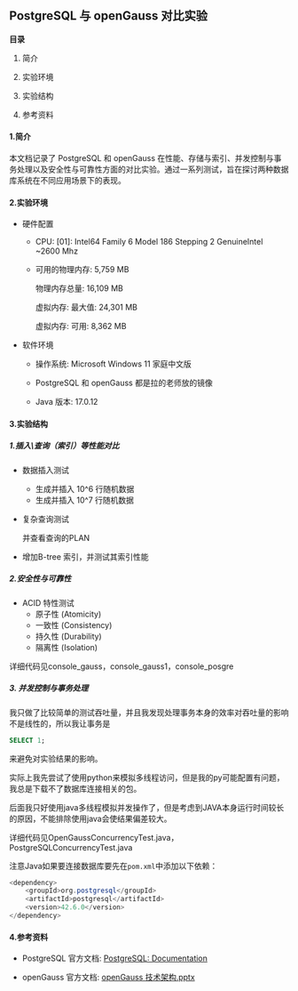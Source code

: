 ## PostgreSQL 与 openGauss 对比实验

**目录**

1. 简介

2. 实验环境

3. 实验结构

4. 参考资料

   

#### 1.简介

本文档记录了 PostgreSQL 和 openGauss 在性能、存储与索引、并发控制与事务处理以及安全性与可靠性方面的对比实验。通过一系列测试，旨在探讨两种数据库系统在不同应用场景下的表现。



#### 2.实验环境

- 硬件配置

  - CPU:  [01]: Intel64 Family 6 Model 186 Stepping 2 GenuineIntel ~2600 Mhz

  - 可用的物理内存:   5,759 MB

    物理内存总量:     16,109 MB

    虚拟内存: 最大值: 24,301 MB

    虚拟内存: 可用:   8,362 MB

- 软件环境

  - 操作系统: Microsoft Windows 11 家庭中文版

  - PostgreSQL 和 openGauss 都是拉的老师放的镜像

  - Java 版本: 17.0.12

    

#### 3.实验结构

#####  1.插入\查询（索引）等性能对比

- 数据插入测试

  - 生成并插入 10^6 行随机数据
  - 生成并插入 10^7 行随机数据

- 复杂查询测试

  并查看查询的PLAN

- 增加B-tree 索引，并测试其索引性能

##### 2.安全性与可靠性

- ACID 特性测试
  - 原子性 (Atomicity)
  - 一致性 (Consistency)
  - 持久性 (Durability)
  - 隔离性 (Isolation)

详细代码见console_gauss，console_gauss1，console_posgre

##### 3. 并发控制与事务处理

我只做了比较简单的测试吞吐量，并且我发现处理事务本身的效率对吞吐量的影响不是线性的，所以我让事务是

```sql
SELECT 1;
```

来避免对实验结果的影响。

实际上我先尝试了使用python来模拟多线程访问，但是我的py可能配置有问题，我总是下载不了数据库连接相关的包。

后面我只好使用java多线程模拟并发操作了，但是考虑到JAVA本身运行时间较长的原因，不能排除使用java会使结果偏差较大。

详细代码见OpenGaussConcurrencyTest.java，PostgreSQLConcurrencyTest.java

注意Java如果要连接数据库要先在`pom.xml`中添加以下依赖：

```java
<dependency>
    <groupId>org.postgresql</groupId>
    <artifactId>postgresql</artifactId>
    <version>42.6.0</version>
</dependency>
```



#### 4.参考资料

- PostgreSQL 官方文档: [PostgreSQL: Documentation](https://www.postgresql.org/docs/)

- openGauss 官方文档: [openGauss 技术架构.pptx](https://view.officeapps.live.com/op/view.aspx?src=https%3A%2F%2Flearningvideo.obs.ap-southeast-1.myhuaweicloud.com%2FopenGauss%20%E6%8A%80%E6%9C%AF%E6%9E%B6%E6%9E%84.pptx&wdOrigin=BROWSELINK)

  



#### 



